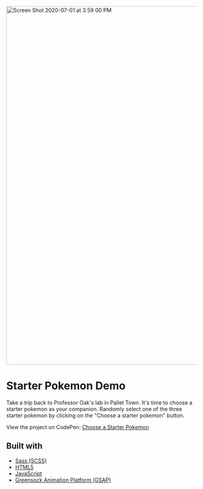 <img width="950" alt="Screen Shot 2020-07-01 at 3 59 00 PM" src="https://user-images.githubusercontent.com/48612525/86299003-f7d9af00-bbb3-11ea-875f-f82cc733c108.png">

# Starter Pokemon Demo

Take a trip back to Professor Oak's lab in Pallet Town. It's time to choose a starter pokemon as your companion. Randomly select one of the three starter pokemon by clicking on the "Choose a starter pokemon" button.

View the project on CodePen: [Choose a Starter Pokemon](https://codepen.io/tannerdolby/pen/mdVqWRx)

## Built with
* [Sass (SCSS)](https://sass-lang.com/)
* [HTML5](https://developer.mozilla.org/en-US/docs/Web/Guide/HTML/HTML5)
* [JavaScript](https://developer.mozilla.org/en-US/docs/Web/JavaScript)
* [Greensock Animation Platform (GSAP)](https://greensock.com/)
